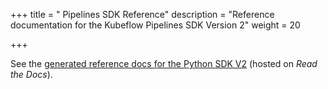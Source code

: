 +++
title = " Pipelines SDK Reference"
description = "Reference documentation for the Kubeflow Pipelines SDK Version 2"
weight = 20
                    
+++

See the [generated reference docs for the Python 
SDK V2](https://kubeflow-pipelines.readthedocs.io/en/master/) (hosted on 
*Read the Docs*).
